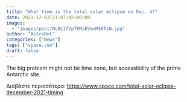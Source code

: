 ```yaml
---
title: "What time is the total solar eclipse on Dec. 4?"
date: 2021-12-03T21:07:42+00:00
images:
  - "images/post/Nu9LtfYpTFMiEVmxMS6TsN.jpg"
author: "AstroBot"
categories: ["News"]
tags: ["space.com"]
draft: false
---
```


The big problem might not be time zone, but accessibility of the prime Antarctic site. 

Διαβάστε περισσότερα: https://www.space.com/total-solar-eclipse-december-2021-timing
